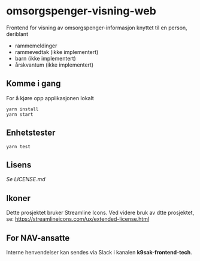 # omsorgspenger-visning-web

Frontend for visning av omsorgspenger-informasjon knyttet til en person, deriblant
- rammemeldinger
- rammevedtak (ikke implementert)
- barn (ikke implementert)
- årskvantum (ikke implementert)

## Komme i gang
For å kjøre opp applikasjonen lokalt
````
yarn install
yarn start
````

## Enhetstester
````
yarn test
````

## Lisens
*Se LICENSE.md*

## Ikoner
Dette prosjektet bruker Streamline Icons. Ved videre bruk av dtte prosjektet, se: https://streamlineicons.com/ux/extended-license.html

## For NAV-ansatte
Interne henvendelser kan sendes via Slack i kanalen **k9sak-frontend-tech**.
